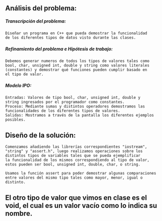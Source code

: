## Análisis del problema:
  
  ##### Transcripción del problema:
    Diseñar un programa en C++ que pueda demostrar la funcionalidad
    de los diferentes tipos de datos visto durante las clases.
  ##### Refinamiento del problema e Hipótesis de trabajo:
    Debemos generar numeros de todos los tipos de valores tales como
    bool, char, unsigned int, double y string como valores literales
    (constantes) y demostrar qué funciones pueden cumplir basado en 
    el tipo de valor.
  ##### Modelo IPO:
    Entradas: Valores de tipo bool, char, unsigned int, double y
    string ingresados por el programador como constantes.
    Proceso: Mediante sumas y distintos operadores demostramos las
    funcionalidades de los diferentes tipos de valores.
    Salidas: Mostramos a través de la pantalla los diferentes ejemplos
    posibles.

## Diseño de la solución:
    Comenzamos añadiendo las librerías correspondientes "iostream",
    "string" y "assert.h", luego realizamos operaciones sobre los
    distintos tipos de variables tales que se pueda ejemplificar
    la funcionalidad de los mismos correspondiendo al tipo de valor,
    estos pueden ser bool, unsigned int, double, char, o string.

    Usamos la función assert para poder demostrar algunas comparaciones
    entre valores del mismo tipo tales como mayor, menor, igual o distinto.

## El otro tipo de valor que vimos en clase es el void, el cual es un valor vacío como lo indica su nombre.
